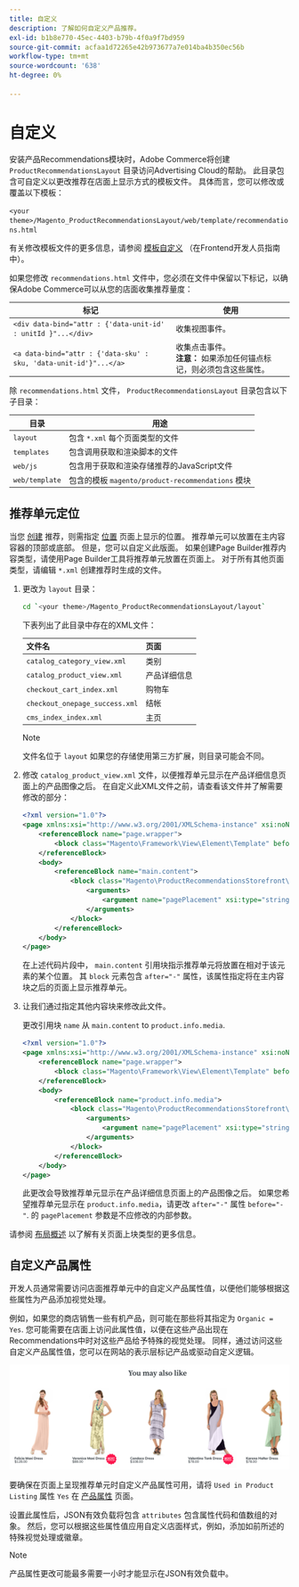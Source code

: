 ```yaml
---
title: 自定义
description: 了解如何自定义产品推荐。
exl-id: b1b8e770-45ec-4403-b79b-4f0a9f7bd959
source-git-commit: acfaa1d72265e42b973677a7e014ba4b350ec56b
workflow-type: tm+mt
source-wordcount: '638'
ht-degree: 0%

---
```


# 自定义

安装产品Recommendations模块时，Adobe Commerce将创建 `ProductRecommendationsLayout` 目录访问Advertising Cloud的帮助。 此目录包含可自定义以更改推荐在店面上显示方式的模板文件。 具体而言，您可以修改或覆盖以下模板：

`<your theme>/Magento_ProductRecommendationsLayout/web/template/recommendations.html`

有关修改模板文件的更多信息，请参阅 [模板自定义](https://developer.adobe.com/commerce/frontend-core/guide/templates/walkthrough/) （在Frontend开发人员指南中）。

如果您修改 `recommendations.html` 文件中，您必须在文件中保留以下标记，以确保Adobe Commerce可以从您的店面收集推荐量度：

| 标记 | 使用 |
|---|---|
| `<div data-bind="attr : {'data-unit-id' : unitId }"...</div>` | 收集视图事件。 |
| `<a data-bind="attr : {'data-sku' : sku, 'data-unit-id'}"...</a>` | 收集点击事件。 <br/>**注意：** 如果添加任何锚点标记，则必须包含这些属性。 |

除 `recommendations.html` 文件， `ProductRecommendationsLayout` 目录包含以下子目录：

| 目录 | 用途 |
|---|---|
| `layout` | 包含 `*.xml` 每个页面类型的文件 |
| `templates` | 包含调用获取和渲染脚本的文件 |
| `web/js` | 包含用于获取和渲染存储推荐的JavaScript文件 |
| `web/template` | 包含的模板 `magento/product-recommendations` 模块 |

## 推荐单元定位

当您 [创建](create.md) 推荐，则需指定 [位置](placement.md) 页面上显示的位置。 推荐单元可以放置在主内容容器的顶部或底部。 但是，您可以自定义此版面。 如果创建Page Builder推荐内容类型，请使用Page Builder工具将推荐单元放置在页面上。 对于所有其他页面类型，请编辑 `*.xml` 创建推荐时生成的文件。

1. 更改为 `layout` 目录：

   ```bash
   cd `<your theme>/Magento_ProductRecommendationsLayout/layout`
   ```

   下表列出了此目录中存在的XML文件：

   | 文件名 | 页面 |
   |---|---|
   | `catalog_category_view.xml` | 类别 |
   | `catalog_product_view.xml` | 产品详细信息 |
   | `checkout_cart_index.xml` | 购物车 |
   | `checkout_onepage_success.xml` | 结帐 |
   | `cms_index_index.xml` | 主页 |

   >[!NOTE]
   >
   >文件名位于 `layout` 如果您的存储使用第三方扩展，则目录可能会不同。

1. 修改 `catalog_product_view.xml` 文件，以便推荐单元显示在产品详细信息页面上的产品图像之后。 在自定义此XML文件之前，请查看该文件并了解需要修改的部分：

   ```xml
   <?xml version="1.0"?>
   <page xmlns:xsi="http://www.w3.org/2001/XMLSchema-instance" xsi:noNamespaceSchemaLocation="urn:magento:framework:View/Layout/etc/page_configuration.xsd">
       <referenceBlock name="page.wrapper">
           <block class="Magento\Framework\View\Element\Template" before="-" name="product_recommendations_fetcher" template="Magento_ProductRecommendationsStorefront::fetcher.phtml" />
       </referenceBlock>
       <body>
           <referenceBlock name="main.content">
               <block class="Magento\ProductRecommendationsStorefront\Block\Renderer" after="-" name="product_recommendations_product_below_content" template="Magento_ProductRecommendationsStorefront::renderer.phtml">
                   <arguments>
                       <argument name="pagePlacement" xsi:type="string">below-main-content</argument>
                   </arguments>
               </block>
           </referenceBlock>
       </body>
   </page>
   ```

   在上述代码片段中， `main.content` 引用块指示推荐单元将放置在相对于该元素的某个位置。 其 `block` 元素包含 `after="-"` 属性，该属性指定将在主内容块之后的页面上显示推荐单元。

1. 让我们通过指定其他内容块来修改此文件。

   更改引用块 `name` 从 `main.content` to `product.info.media`.

   ```xml
   <?xml version="1.0"?>
   <page xmlns:xsi="http://www.w3.org/2001/XMLSchema-instance" xsi:noNamespaceSchemaLocation="urn:magento:framework:View/Layout/etc/page_configuration.xsd">
       <referenceBlock name="page.wrapper">
           <block class="Magento\Framework\View\Element\Template" before="-" name="product_recommendations_fetcher" template="Magento_ProductRecommendationsStorefront::fetcher.phtml" />
       </referenceBlock>
       <body>
           <referenceBlock name="product.info.media">
               <block class="Magento\ProductRecommendationsStorefront\Block\Renderer" after="-" name="product_recommendations_product_below_content" template="Magento_ProductRecommendationsStorefront::renderer.phtml">
                   <arguments>
                       <argument name="pagePlacement" xsi:type="string">below-main-content</argument>
                   </arguments>
               </block>
           </referenceBlock>
       </body>
   </page>
   ```

   此更改会导致推荐单元显示在产品详细信息页面上的产品图像之后。 如果您希望推荐单元显示在 `product.info.media`，请更改 `after="-"` 属性 `before="-"`. 的 `pagePlacement` 参数是不应修改的内部参数。

请参阅 [布局概述](https://developer.adobe.com/commerce/frontend-core/guide/layouts/) 以了解有关页面上块类型的更多信息。

## 自定义产品属性

开发人员通常需要访问店面推荐单元中的自定义产品属性值，以便他们能够根据这些属性为产品添加视觉处理。

例如，如果您的商店销售一些有机产品，则可能在那些将其指定为 `Organic = Yes`. 您可能需要在店面上访问此属性值，以便在这些产品出现在Recommendations中时对这些产品给予特殊的视觉处理。 同样，通过访问这些自定义产品属性值，您可以在网站的表示层标记产品或驱动自定义逻辑。

![添加标记](assets/unit-custom.png)

要确保在页面上呈现推荐单元时自定义产品属性可用，请将 `Used in Product Listing` 属性 `Yes` 在 [产品属性](https://experienceleague.adobe.com/docs/commerce-admin/catalog/product-attributes/create/attribute-product-create.html) 页面。

设置此属性后，JSON有效负载将包含 `attributes` 包含属性代码和值数组的对象。 然后，您可以根据这些属性值应用自定义店面样式，例如，添加如前所述的特殊视觉处理或徽章。

>[!NOTE]
>
>产品属性更改可能最多需要一小时才能显示在JSON有效负载中。
